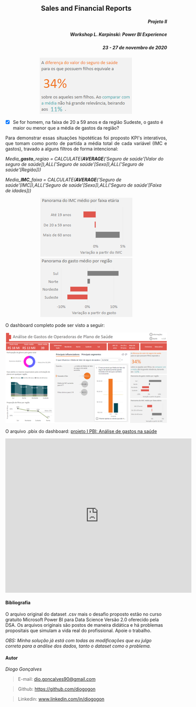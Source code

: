 <h2 align="center"> Sales and Financial Reports </h2>
<h5 align="right"> Projeto II </h5>
<h5 align="right"> Workshop L. Karpinski: Power BI Experience  </h5>
<h5 align="right"> 23 - 27 de novembro de 2020 </h5>

<p align="center"> <img src="https://github.com/diogogon/projeto-1/blob/main/Text.png">

- [X] Se for homem, na faixa de 20 a 59 anos e da região Sudeste, o gasto é maior ou menor que a média de gastos da região?

<p align="justify"> Para demonstrar essas situações hipotéticas foi proposto KPI's interativos, que tomam como ponto de partida a média total de cada variável (IMC e gastos), travado a alguns filtros de forma intencional: </p>

*Media_**gasto**_regiao = CALCULATE(**AVERAGE**('Seguro de saúde'[Valor do seguro de saúde]),ALL('Seguro de saúde'[Sexo]),ALL('Seguro de saúde'[Região]))*

*Media_**IMC**_faixa = CALCULATE(**AVERAGE**('Seguro de saúde'[IMC]),ALL('Seguro de saúde'[Sexo]),ALL('Seguro de saúde'[Faixa de idades]))*

<p align="center"> <img src="https://github.com/diogogon/projeto-1/blob/main/KPI_IMC.png"> <img src="https://github.com/diogogon/projeto-1/blob/main/KPI_Gasto.png">

O dashboard completo pode ser visto a seguir:

<p align="center"> <img src="https://github.com/diogogon/projeto-1/blob/main/Visual_geral.png">

O arquivo .pbix do dashboard:
[projeto I PBI: Análise de gastos na saúde](https://app.powerbi.com/view?r=eyJrIjoiMGI2OThlMTgtZTMzOS00ZjUyLTgyYTktZmIwZTc0ZmQ2NjI0IiwidCI6IjkwOTJiNThjLWQxNDctNDE4ZC1hMWYxLWZhN2VhZDNkN2ZiMCJ9)

<iframe width="580" height="480" src="https://app.powerbi.com/view?r=eyJrIjoiMGI2OThlMTgtZTMzOS00ZjUyLTgyYTktZmIwZTc0ZmQ2NjI0IiwidCI6IjkwOTJiNThjLWQxNDctNDE4ZC1hMWYxLWZhN2VhZDNkN2ZiMCJ9" frameborder="0" allowFullScreen="true"></iframe>


#### Bibliografia
O arquivo original do dataset .csv mais o desafio proposto estão no curso gratuito Microsoft Power BI para Data Science Versão 2.0 oferecido pela DSA. Os arquivos originais são postos de maneira didática e há problemas propositais que simulam a vida real do profissional. Apoie o trabalho.

*OBS: Minha solução já está com todas as modificações que eu julgo correta para a análise dos dados, tanto o dataset como o problema.*

#### Autor
*Diogo Gonçalves*
> E-mail: dio.goncalves90@gmail.com

> Github: https://github.com/diogogon

> Linkedin: www.linkedin.com/in/diogogon
